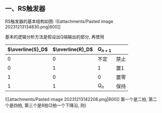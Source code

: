 ## 一、RS触发器
RS触发器的基本结构如图:
![[attachments/Pasted image 20231213134830.png|600]]

基本的逻辑分析方法是假设出Q端输出的部分, 再使用

| $\overline{S}_D$ | $\overline{R}_D$ | $Q_{n+1}$ |      |
| ---------------- | ---------------- | --------- | ---- |
| 0                | 0                | 不定      | 禁止 |
| 0                | 1                | 1         | 置1  |
| 1                | 0                | 0         | 置零 |
| 1                | 1                | $Q_n$     | 保持 | 







![[attachments/Pasted image 20231213142208.png|800]]
第一个是二拍, 第二个是四拍, 第三个是8拍(2拍一个下降沿, 则)

